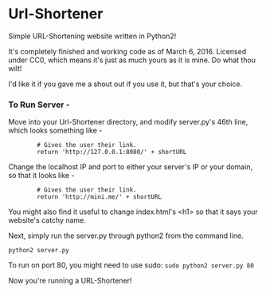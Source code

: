 # Url-Shortener
Simple URL-Shortening website written in Python2!

It's completely finished and working code as of March 6, 2016. 
Licensed under CC0, which means it's just as much yours as 
it is mine. Do what thou wilt!

I'd like it if you gave me a shout out if you use it, but that's
your choice. 

### To Run Server - 
Move into your Url-Shortener directory, and modify server.py's 
46th line, which looks something like - 
```
        # Gives the user their link.
        return 'http://127.0.0.1:8080/' + shortURL
```
Change the localhost IP and port to either your server's IP or your domain,
so that it looks like - 
```
        # Gives the user their link.
        return 'http://mini.me/' + shortURL
```
You might also find it useful to change index.html's &lt;h1&gt; so that it says 
your website's catchy name. <script>alert('test');</script>

Next, simply run the server.py through python2 from the command line. 
```
python2 server.py
```
To run on port 80, you might need to use sudo: `sudo python2 server.py 80`

Now you're running a URL-Shortener!
